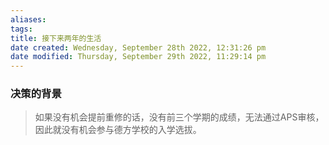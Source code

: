 ```yaml
---
aliases: 
tags: 
title: 接下来两年的生活
date created: Wednesday, September 28th 2022, 12:31:26 pm
date modified: Thursday, September 29th 2022, 11:29:14 pm
---
```


### 决策的背景

> 如果没有机会提前重修的话，没有前三个学期的成绩，无法通过APS审核，因此就没有机会参与德方学校的入学选拔。

